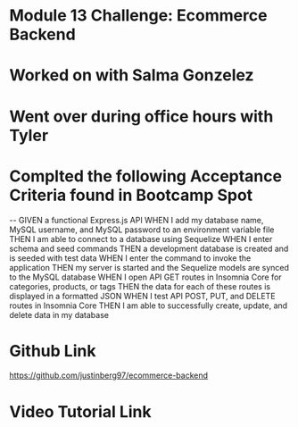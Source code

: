# Module 13 Challenge:  Ecommerce Backend

# Worked on with Salma Gonzelez

# Went over during office hours with Tyler

# Complted the following Acceptance Criteria found in Bootcamp Spot 

-- GIVEN a functional Express.js API
WHEN I add my database name, MySQL username, and MySQL password to an environment variable file
THEN I am able to connect to a database using Sequelize
WHEN I enter schema and seed commands
THEN a development database is created and is seeded with test data
WHEN I enter the command to invoke the application
THEN my server is started and the Sequelize models are synced to the MySQL database
WHEN I open API GET routes in Insomnia Core for categories, products, or tags
THEN the data for each of these routes is displayed in a formatted JSON
WHEN I test API POST, PUT, and DELETE routes in Insomnia Core
THEN I am able to successfully create, update, and delete data in my database

# Github Link 

https://github.com/justinberg97/ecommerce-backend

# Video Tutorial Link 